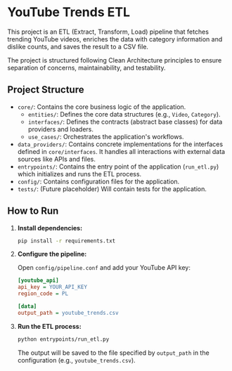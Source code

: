 # YouTube Trends ETL

This project is an ETL (Extract, Transform, Load) pipeline that fetches trending YouTube videos, enriches the data with category information and dislike counts, and saves the result to a CSV file.

The project is structured following Clean Architecture principles to ensure separation of concerns, maintainability, and testability.

## Project Structure

-   `core/`: Contains the core business logic of the application.
    -   `entities/`: Defines the core data structures (e.g., `Video`, `Category`).
    -   `interfaces/`: Defines the contracts (abstract base classes) for data providers and loaders.
    -   `use_cases/`: Orchestrates the application's workflows.
-   `data_providers/`: Contains concrete implementations for the interfaces defined in `core/interfaces`. It handles all interactions with external data sources like APIs and files.
-   `entrypoints/`: Contains the entry point of the application (`run_etl.py`) which initializes and runs the ETL process.
-   `config/`: Contains configuration files for the application.
-   `tests/`: (Future placeholder) Will contain tests for the application.

## How to Run

1.  **Install dependencies:**

    ```bash
    pip install -r requirements.txt
    ```

2.  **Configure the pipeline:**

    Open `config/pipeline.conf` and add your YouTube API key:

    ```ini
    [youtube_api]
    api_key = YOUR_API_KEY
    region_code = PL

    [data]
    output_path = youtube_trends.csv
    ```

3.  **Run the ETL process:**

    ```bash
    python entrypoints/run_etl.py
    ```

    The output will be saved to the file specified by `output_path` in the configuration (e.g., `youtube_trends.csv`).
